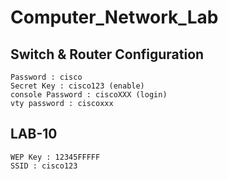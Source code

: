 # Computer_Network_Lab

## Switch & Router Configuration

```
Password : cisco
Secret Key : cisco123 (enable)
console Password : ciscoXXX (login)
vty password : ciscoxxx

```

## LAB-10
```
WEP Key : 12345FFFFF
SSID : cisco123
```
